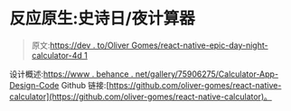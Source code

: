 # 反应原生:史诗日/夜计算器

> 原文:[https://dev . to/Oliver Gomes/react-native-epic-day-night-calculator-4d 1](https://dev.to/olivergomes/react-native-epic-day-night-calculator-4d1)

设计概述:[https://www . behance . net/gallery/75906275/Calculator-App-Design-Code](https://www.behance.net/gallery/75906275/Calculator-App-Design-Code)
Github 链接:[https://github.com/oliver-gomes/react-native-calculator](https://github.com/oliver-gomes/react-native-calculator)。